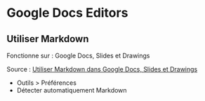 # Google Docs Editors

## Utiliser Markdown

Fonctionne sur : Google Docs, Slides et Drawings

Source : [Utiliser Markdown dans Google Docs, Slides et Drawings](https://support.google.com/docs/answer/12014036?hl=fr)

- Outils > Préférences
- Détecter automatiquement Markdown
